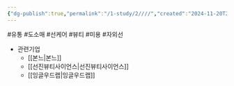 ```yaml
---
{"dg-publish":true,"permalink":"/1-study/2////","created":"2024-11-20T21:02:29.023+09:00","updated":"2025-06-26T15:43:34.198+09:00"}
---
```


#유통 #도소매 #선케어 #뷰티 #미용 #자외선


- 관련기업
	- [[본느\|본느]]
	- [[선진뷰티사이언스\|선진뷰티사이언스]]
	- [[잉글우드랩\|잉글우드랩]]

